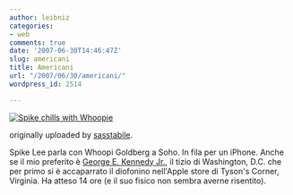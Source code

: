 ```yaml
---
author: leibniz
categories:
- web
comments: true
date: '2007-06-30T14:46:47Z'
slug: americani
title: Americani
url: "/2007/06/30/americani/"
wordpress_id: 2514

---
```

[![Spike chills with Whoopie](https://farm2.static.flickr.com/1343/671115541_0f75fd4f48_t.jpg)](https://www.flickr.com/photos/91611880@N00/671115541/)

originally uploaded by [sasstabile](https://www.flickr.com/people/91611880@N00/).


Spike Lee parla con Whoopi Goldberg a Soho. In fila per un iPhone. Anche se il mio preferito è [George E. Kennedy Jr.](https://www.flickr.com/photos/40137708@N00/671802690/), il tizio di Washington, D.C. che per primo si è accaparrato il diofonino nell'Apple store di Tyson's Corner, Virginia. Ha atteso 14 ore (e il suo fisico non sembra averne risentito).
  

